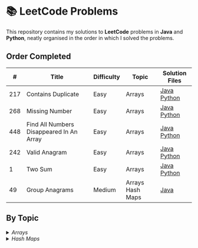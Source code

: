 # 📚 LeetCode Problems

This repository contains my solutions to **LeetCode** problems in **Java** and **Python**, neatly organised in the order in which I solved the problems.


## Order Completed 
  
| #   | Title                                    | Difficulty | Topic  | Solution Files                                                                                              |
|-----|------------------------------------------|------------|--------|-------------------------------------------------------------------------------------------------------------|
| 217 | Contains Duplicate                       | Easy       | Arrays | [Java](Java/ContainsDuplicate.java) [Python](Python/ContainsDuplicate.py)                                   |
| 268 | Missing Number                           | Easy       | Arrays | [Java](Java/MissingNumber.java) [Python](Python/MissingNumber.py)                                           |
| 448 | Find All Numbers Disappeared In An Array | Easy       | Arrays | [Java](Java/FindAllNumbersDisappearedInAnArray.java) [Python](Python/FindAllNumbersDisappearedInAnArray.py) | 
| 242 | Valid Anagram                            | Easy       | Arrays | [Java](Java/ValidAnagram.java) [Python](Python/ValidAnagram.py)                                             |
|   1 | Two Sum                                  | Easy       | Arrays | [Java](Java/TwoSum.java) [Python](Python/TwoSum.py)                                                         |
|  49 | Group Anagrams                           | Medium     | Arrays Hash Maps |  [Java](Java/GroupAnagrams.java)                                                                  |


## By Topic 

<details>
<summary><i>Arrays</i></summary>
  
| #   | Title                                    | Difficulty | Solution File                                                                                               |
|-----|------------------------------------------|------------|-------------------------------------------------------------------------------------------------------------|
| 217 | Contains Duplicate                       | Easy       | [Java](Java/ContainsDuplicate.java) [Python](Python/ContainsDuplicate.py)                                   |
| 268 | Missing Number                           | Easy       | [Java](Java/MissingNumber.java) [Python](Python/MissingNumber.py)                                           |
| 448 | Find All Numbers Disappeared In An Array | Easy       | [Java](Java/FindAllNumbersDisappearedInAnArray.java) [Python](Python/FindAllNumbersDisappearedInAnArray.py) | 
| 242 | Valid Anagram                            | Easy       | [Java](Java/ValidAnagram.java) [Python](Python/ValidAnagram.py)                                             |
|   1 | Two Sum                                  | Easy       | [Java](Java/TwoSum.java) [Python](Python/TwoSum.py)                                                         |
|  49 | Group Anagrams                           | Medium     |  [Java](Java/GroupAnagrams.java)                                                                            |

</details>


<details>
<summary><i> Hash Maps </i> </summary>
  
| #   | Title                                    | Difficulty | Solution File                                                                              |
|-----|------------------------------------------|------------|--------------------------------------------------------------------------------------------|
|  49 | Group Anagrams                           | Medium     |  [Java](Java/GroupAnagrams.java)                                                           |

</details>

